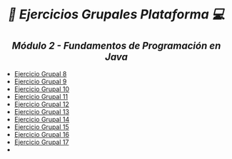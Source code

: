 **_<h1 align="center">:vulcan_salute: Ejercicios Grupales Plataforma :computer:</h1>_**
**_<h2 align="center">Módulo 2 - Fundamentos de Programación en Java</h2>_**

- [Ejercicio Grupal 8]()
- [Ejercicio Grupal 9]()
- [Ejercicio Grupal 10]()
- [Ejercicio Grupal 11]()
- [Ejercicio Grupal 12]()
- [Ejercicio Grupal 13]()
- [Ejercicio Grupal 14]()
- [Ejercicio Grupal 15]()
- [Ejercicio Grupal 16]()
- [Ejercicio Grupal 17]()
- []()




